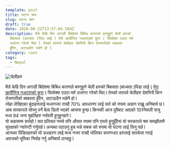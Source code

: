 ```yaml
---
template: post
title: घटना क्रम
slug: घटना क्रम
draft: true
date: 2020-06-22T13:57:04.584Z
description: मैले केहि दिन अगाडी बिदेशमा बिबिध कारणले बस्नुहुने चेली हरुको
  बिबसता (बाध्यता )पिडा लाई ( मेरो छातीभित्र नअटाएको कुरा ) सिर्सक्मा एउटा मर्म
  उजागर गरेको थिए l तेस्को तात्पर्य चेलीहरु देशभित्रै किन रोजगारीको ब्यबस्ता
  हुँदैन, अटाऊदैन भन्नेनै हो l
category: rant
tags:
  - Nepal
---
```

![चेलीहरु](/media/unnamed.jpg)

मैले केहि दिन अगाडी बिदेशमा बिबिध कारणले बस्नुहुने चेली हरुको बिबसता (बाध्यता )पिडा लाई ( [मेरा छातीभित्र नअटाएको कुरा](https://phatye.com.np/posts/%E0%A4%AE%E0%A5%87%E0%A4%B0%E0%A4%BE%20%E0%A4%9B%E0%A4%BE%E0%A4%A4%E0%A5%80%E0%A4%AD%E0%A4%BF%E0%A4%A4%E0%A5%8D%E0%A4%B0%20%E0%A4%A8%E0%A4%85%E0%A4%9F%E0%A4%BE%E0%A4%8F%E0%A4%95%E0%A5%8B%20%E0%A4%95%E0%A5%81%E0%A4%B0%E0%A4%BE)[](https://phatye.com.np/posts/%E0%A4%AE%E0%A5%87%E0%A4%B0%E0%A4%BE%20%E0%A4%9B%E0%A4%BE%E0%A4%A4%E0%A5%80%E0%A4%AD%E0%A4%BF%E0%A4%A4%E0%A5%8D%E0%A4%B0%20%E0%A4%A8%E0%A4%85%E0%A4%9F%E0%A4%BE%E0%A4%8F%E0%A4%95%E0%A5%8B%20%E0%A4%95%E0%A5%81%E0%A4%B0%E0%A4%BE) ) सिर्सक्मा एउटा मर्म उजागर गरेको थिए l तेस्को तात्पर्य चेलीहरु देशभित्रै किन रोजगारीको ब्यबस्ता हुँदैन, अटाऊदैन भन्नेनै हो l\
त्येहा लेखिएका बुंदाहरुलाई मध्यनजर राख्दै 70% अपधारणा लाई सर्त को रुपमा अडान राख्नु अनिबार्य छ l आब सरकारले सोच्नु पर्ने बेला डिलो भएको आभास हुन्छ l किनकी आज दुवैबाट आएको 101नेपाली यात्रु मध्य 94 जना युबतिहरु गर्भवती हुनुहुन्छारे l\
यो कहासम्म सत्तेहो l सत प्रतिसत नभये पनि औसत रुपमा पनि एस्तो हुनुहुँदैनl यो सरकारले श्रम समझौतामै सुरक्षाको ग्यारेन्टी गर्नुपर्छ l अन्यथा पठाउनु हुन्न भन्ने सबक को रुपमा यो घटना लाई लिनु पर्छ l\
आजका पिडितहरुको यो उधाहरण लाई मध्य नजर राख्दै भोलिका कारणधार हरुलाई सतर्कता गराई अग्रजको भूमिका निर्वाह गर्नु अनिबार्य ठान्दछु l